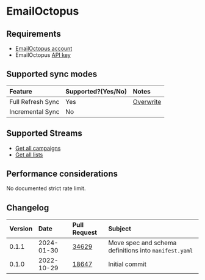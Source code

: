 # EmailOctopus

## Requirements
* [EmailOctopus account](https://help.emailoctopus.com)
* EmailOctopus [API key](https://help.emailoctopus.com/article/165-how-to-create-and-delete-api-keys)

## Supported sync modes

| Feature | Supported?\(Yes/No\) | Notes |
| :--- | :--- | :--- |
| Full Refresh Sync | Yes | [Overwrite](https://docs.airbyte.com/understanding-airbyte/connections/full-refresh-overwrite) |
| Incremental Sync | No |  |

## Supported Streams

* [Get all campaigns](https://emailoctopus.com/api-documentation/campaigns/get-all)
* [Get all lists](https://emailoctopus.com/api-documentation/lists/get-all)

## Performance considerations

No documented strict rate limit.

## Changelog

| Version | Date       | Pull Request | Subject                                                    |
|:--------|:-----------| :----------- |:-----------------------------------------------------------|
| 0.1.1 | 2024-01-30 | [34629](https://github.com/airbytehq/airbyte/pull/34629) | Move spec and schema definitions into `manifest.yaml` |
| 0.1.0   | 2022-10-29 | [18647](https://github.com/airbytehq/airbyte/pull/18647) | Initial commit |
